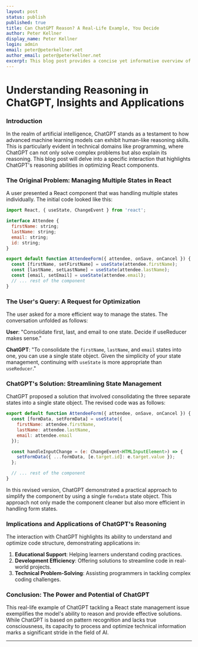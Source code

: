 ```yaml
---
layout: post
status: publish
published: true
title: Can ChatGPT Reason? A Real-Life Example, You Decide
author: Peter Kellner
display_name: Peter Kellner
login: admin
email: peter@peterkellner.net
author_email: peter@peterkellner.net
excerpt: This blog post provides a concise yet informative overview of ChatGPT's reasoning abilities, its applications, and its implications in various fields, tailored for an audience interested in AI and its real-world applications.
---
```



# Understanding Reasoning in ChatGPT, Insights and Applications

### Introduction

In the realm of artificial intelligence, ChatGPT stands as a testament to how advanced machine learning models can exhibit human-like reasoning skills. This is particularly evident in technical domains like programming, where ChatGPT can not only solve complex problems but also explain its reasoning. This blog post will delve into a specific interaction that highlights ChatGPT's reasoning abilities in optimizing React components.

### The Original Problem: Managing Multiple States in React

A user presented a React component that was handling multiple states individually. The initial code looked like this:

```javascript
import React, { useState, ChangeEvent } from 'react';

interface Attendee {
  firstName: string;
  lastName: string;
  email: string;
  id: string;
}

export default function AttendeeForm({ attendee, onSave, onCancel }) {
  const [firstName, setFirstName] = useState(attendee.firstName);
  const [lastName, setLastName] = useState(attendee.lastName);
  const [email, setEmail] = useState(attendee.email);
  // ... rest of the component
}
```

### The User's Query: A Request for Optimization

The user asked for a more efficient way to manage the states. The conversation unfolded as follows:

**User**: "Consolidate first, last, and email to one state. Decide if useReducer makes sense."

**ChatGPT**: "To consolidate the `firstName`, `lastName`, and `email` states into one, you can use a single state object. Given the simplicity of your state management, continuing with `useState` is more appropriate than `useReducer`."

### ChatGPT's Solution: Streamlining State Management

ChatGPT proposed a solution that involved consolidating the three separate states into a single state object. The revised code was as follows:

```javascript
export default function AttendeeForm({ attendee, onSave, onCancel }) {
  const [formData, setFormData] = useState({
    firstName: attendee.firstName,
    lastName: attendee.lastName,
    email: attendee.email
  });

  const handleInputChange = (e: ChangeEvent<HTMLInputElement>) => {
    setFormData({ ...formData, [e.target.id]: e.target.value });
  };

  // ... rest of the component
}
```

In this revised version, ChatGPT demonstrated a practical approach to simplify the component by using a single `formData` state object. This approach not only made the component cleaner but also more efficient in handling form states.

### Implications and Applications of ChatGPT's Reasoning

The interaction with ChatGPT highlights its ability to understand and optimize code structure, demonstrating applications in:

1. **Educational Support**: Helping learners understand coding practices.
2. **Development Efficiency**: Offering solutions to streamline code in real-world projects.
3. **Technical Problem-Solving**: Assisting programmers in tackling complex coding challenges.

### Conclusion: The Power and Potential of ChatGPT

This real-life example of ChatGPT tackling a React state management issue exemplifies the model's ability to reason and provide effective solutions. While ChatGPT is based on pattern recognition and lacks true consciousness, its capacity to process and optimize technical information marks a significant stride in the field of AI.

* * *

